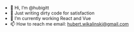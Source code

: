 - 👋 Hi, I’m @hubigitt
- 👀 Just writing dirty code for satisfaction
- 🌱 I’m currently working React and Vue
- 📫 How to reach me email: hubert.wikalinski@gmail.com

<!---
hubigitt/hubigitt is a ✨ special ✨ repository because its `README.md` (this file) appears on your GitHub profile.
You can click the Preview link to take a look at your changes.
--->
